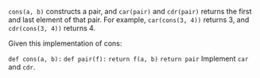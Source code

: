 `cons(a, b)` constructs a pair, and `car(pair)` and `cdr(pair)` returns the first and last element of that pair. For example, `car(cons(3, 4))` returns 3, and `cdr(cons(3, 4))` returns 4.

Given this implementation of cons:

`def cons(a, b):`
`def pair(f):`
`return f(a, b)`
`return pair`
Implement `car` and `cdr`.
